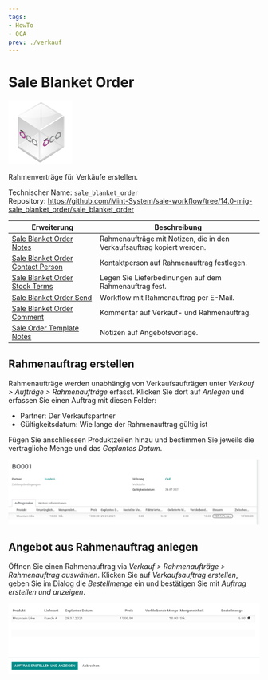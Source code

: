 ```yaml
---
tags:
- HowTo
- OCA
prev: ./verkauf
---
```

# Sale Blanket Order
![icon_oca_app](assets/icon_oca_app.png)

Rahmenverträge für Verkäufe erstellen.

Technischer Name: `sale_blanket_order`\
Repository: <https://github.com/Mint-System/sale-workflow/tree/14.0-mig-sale_blanket_order/sale_blanket_order>

| Erweiterung                                                                       | Beschreibung                                                           |
| --------------------------------------------------------------------------------- | ---------------------------------------------------------------------- |
| [Sale Blanket Order Notes](Sale%20Blanket%20Order%20Notes.md)                     | Rahmenaufträge mit Notizen, die in den Verkaufsauftrag kopiert werden. |
| [Sale Blanket Order Contact Person](Sale%20Blanket%20Order%20Contact%20Person.md) | Kontaktperson auf Rahmenauftrag festlegen.                             |
| [Sale Blanket Order Stock Terms](Sale%20Blanket%20Order%20Stock%20Terms.md)       | Legen Sie Lieferbedinungen auf dem Rahmenauftrag fest.                 |
| [Sale Blanket Order Send](Sale%20Blanket%20Order%20Send.md)                       | Workflow mit Rahmenauftrag per E-Mail.                                 |
| [Sale Blanket Order Comment](Sale%20Blanket%20Order%20Comment.md)                 | Kommentar auf Verkauf- und Rahmenauftrag.                              |
| [Sale Order Template Notes](Sale%20Order%20Template%20Notes.md)                   |  Notizen auf Angebotsvorlage.                                                                      |

## Rahmenauftrag erstellen

Rahmenaufträge werden unabhängig von Verkaufsaufträgen unter *Verkauf > Aufträge > Rahmenaufträge* erfasst. Klicken Sie dort auf *Anlegen* und erfassen Sie einen Auftrag mit diesen Felder:

* Partner: Der Verkaufspartner
* Gültigkeitsdatum: Wie lange der Rahmenauftrag gültig ist

Fügen Sie anschliessen Produktzeilen hinzu und bestimmen Sie jeweils die vertragliche Menge und das *Geplantes Datum*.

![](assets/Sale%20Blanket%20Order%20Beispiel%20Rahmenauftrag.png)

## Angebot aus Rahmenauftrag anlegen

Öffnen Sie einen Rahmenauftrag via *Verkauf > Rahmenaufträge > Rahmenauftrag auswählen*. Klicken Sie auf *Verkaufsauftrag erstellen*, geben Sie im Dialog die  *Bestellmenge* ein und bestätigen Sie mit *Auftrag erstellen und anzeigen*.

![](assets/Sale%20Blanket%20Order%20Dialog.png)
